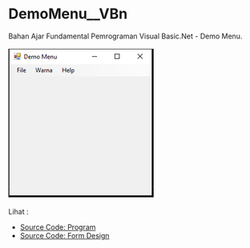 # DemoMenu__VBn
Bahan Ajar Fundamental Pemrograman Visual Basic.Net - Demo Menu.<br><br>
<img src="https://github.com/RizkyKhapidsyah/DemoMenu__VBn/blob/master/Demo%20Menu/result/001.PNG"><br><br>
Lihat : <br>
- <a href="https://github.com/RizkyKhapidsyah/DemoMenu__VBn/blob/master/Demo%20Menu/Form1.vb">Source Code: Program</a><br>
- <a href="https://github.com/RizkyKhapidsyah/DemoMenu__VBn/blob/master/Demo%20Menu/Form1.Designer.vb">Source Code: Form Design</a>
